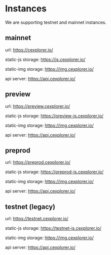 # Instances

We are supporting testnet and mainnet instances.

## mainnet
url: https://cexplorer.io/

static-js storage: https://js.cexplorer.io/

static-img storage: https://img.cexplorer.io/

api server: https://api.cexplorer.io/

## preview
url: https://preview.cexplorer.io/

static-js storage: https://preview-js.cexplorer.io/

static-img storage: https://img.cexplorer.io/

api server: https://api.cexplorer.io/

## preprod
url: https://preprod.cexplorer.io/

static-js storage: https://preprod-js.cexplorer.io/

static-img storage: https://img.cexplorer.io/

api server: https://api.cexplorer.io/

## testnet (legacy)
url: https://testnet.cexplorer.io/

static-js storage: https://testnet-js.cexplorer.io/

static-img storage: https://img.cexplorer.io/

api server: https://api.cexplorer.io/
